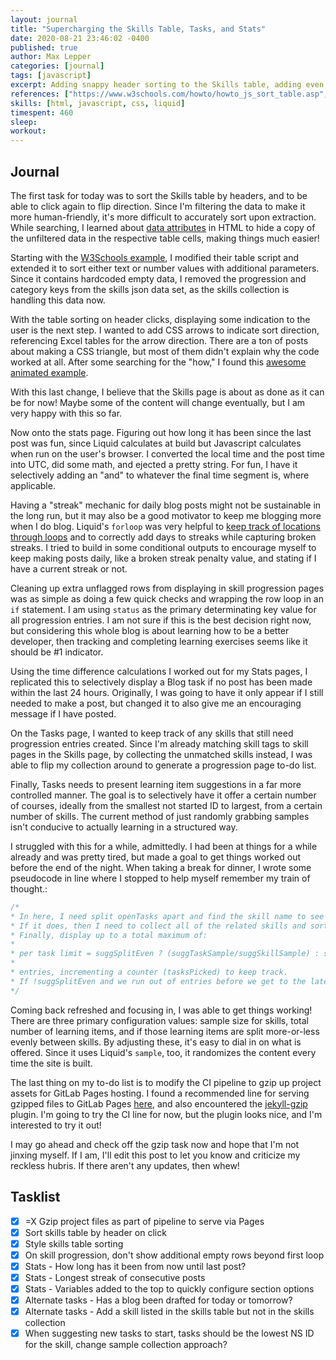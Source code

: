 ```yaml
---
layout: journal
title: "Supercharging the Skills Table, Tasks, and Stats"
date: 2020-08-21 23:46:02 -0400
published: true
author: Max Lepper
categories: [journal]
tags: [javascript]
excerpt: Adding snappy header sorting to the Skills table, adding even more Stats into the stats page, and making sure my Tasks page always has work for me ready to go.
references: ["https://www.w3schools.com/howto/howto_js_sort_table.asp","http://www.javascriptkit.com/dhtmltutors/customattributes.shtml","http://alanwsmith.com/jekyll-liquid-date-formatting-examples","https://stackoverflow.com/questions/31340018/get-the-difference-in-days-between-two-dates-in-jekyll","https://www.w3schools.com/howto/howto_css_arrows.asp", "https://css-tricks.com/snippets/css/css-triangle/","https://shopify.dev/docs/themes/liquid/reference/objects/for-loops","https://shopify.github.io/liquid/basics/operators/","https://webmasters.stackexchange.com/questions/119670/how-do-you-serve-jekyll-pages-with-gzip-compression-on-gitlab-pages","https://github.com/philnash/jekyll-gzip"]
skills: [html, javascript, css, liquid]
timespent: 460
sleep: 
workout: 
---
```


## Journal

The first task for today was to sort the Skills table by headers, and to be able to click again to flip direction. Since I'm filtering the data to make it more human-friendly, it's more difficult to accurately sort upon extraction. While searching, I learned about [data attributes]({{page.references[1]}}) in HTML to hide a copy of the unfiltered data in the respective table cells, making things much easier!

Starting with the [W3Schools example]({{page.references[0]}}), I modified their table script and extended it to sort either text or number values with additional parameters. Since it contains hardcoded empty data, I removed the progression and category keys from the skills json data set, as the skills collection is handling this data now.

With the table sorting on header clicks, displaying some indication to the user is the next step. I wanted to add CSS arrows to indicate sort direction, referencing Excel tables for the arrow direction. There are a ton of posts about making a CSS triangle, but most of them didn't explain why the code worked at all. After some searching for the "how," I found this [awesome animated example]({{page.references[5]}}).

With this last change, I believe that the Skills page is about as done as it can be for now! Maybe some of the content will change eventually, but I am very happy with this so far.

Now onto the stats page. Figuring out how long it has been since the last post was fun, since Liquid calculates at build but Javascript calculates when run on the user's browser. I converted the local time and the post time into UTC, did some math, and ejected a pretty string. For fun, I have it selectively adding an "and" to whatever the final time segment is, where applicable.

Having a "streak" mechanic for daily blog posts might not be sustainable in the long run, but it may also be a good motivator to keep me blogging more when I do blog. Liquid's `forloop` was very helpful to [keep track of locations through loops]({{page.references[6]}}) and to correctly add days to streaks while capturing broken streaks. I tried to build in some conditional outputs to encourage myself to keep making posts daily, like a broken streak penalty value, and stating if I have a current streak or not.

Cleaning up extra unflagged rows from displaying in skill progression pages was as simple as doing a few quick checks and wrapping the row loop in an `if` statement. I am using `status` as the primary determinating key value for all progression entries. I am not sure if this is the best decision right now, but considering this whole blog is about learning how to be a better developer, then tracking and completing learning exercises seems like it should be #1 indicator.

Using the time difference calculations I worked out for my Stats pages, I replicated this to selectively display a Blog task if no post has been made within the last 24 hours. Originally, I was going to have it only appear if I still needed to make a post, but changed it to also give me an encouraging message if I have posted.

On the Tasks page, I wanted to keep track of any skills that still need progression entries created. Since I'm already matching skill tags to skill pages in the Skills page, by collecting the unmatched skills instead, I was able to flip my collection around to generate a progression page to-do list.

Finally, Tasks needs to present learning item suggestions in a far more controlled manner. The goal is to selectively have it offer a certain number of courses, ideally from the smallest not started ID to largest, from a certain number of skills. The current method of just randomly grabbing samples isn't conducive to actually learning in a structured way.

I struggled with this for a while, admittedly. I had been at things for a while already and was pretty tired, but made a goal to get things worked out before the end of the night. When taking a break for dinner, I wrote some pseudocode in line where I stopped to help myself remember my train of thought.:

```javascript
/*
* In here, I need split openTasks apart and find the skill name to see if it matches our sample.
* If it does, then I need to collect all of the related skills and sort by ID number, which then gets sorted.
* Finally, display up to a total maximum of:
*
* per task limit = suggSplitEven ? (suggTaskSample/suggSkillSample) : suggTaskSample
*
* entries, incrementing a counter (tasksPicked) to keep track.
* If !suggSplitEven and we run out of entries before we get to the later tasks, skip them
*/
```

Coming back refreshed and focusing in, I was able to get things working! There are three primary configuration values: sample size for skills, total number of learning items, and if those learning items are split more-or-less evenly between skills. By adjusting these, it's easy to dial in on what is offered. Since it uses Liquid's `sample`, too, it randomizes the content every time the site is built.

The last thing on my to-do list is to modify the CI pipeline to gzip up project assets for GitLab Pages hosting. I found a recommended line for serving gzipped files to GitLab Pages [here]({{page.references[9]}}), and also encountered the [jekyll-gzip]({{page.references[10]}}) plugin. I'm going to try the CI line for now, but the plugin looks nice, and I'm interested to try it out!

I may go ahead and check off the gzip task now and hope that I'm not jinxing myself. If I am, I'll edit this post to let you know and criticize my reckless hubris. If there aren't any updates, then whew!

## Tasklist

- [x] <span title="Task carried over from previous day">=X</span> Gzip project files as part of pipeline to serve via Pages
- [x] Sort skills table by header on click
- [x] Style skills table sorting
- [x] On skill progression, don't show additional empty rows beyond first loop
- [x] Stats - How long has it been from now until last post?
- [x] Stats - Longest streak of consecutive posts
- [x] Stats - Variables added to the top to quickly configure section options
- [x] Alternate tasks - Has a blog been drafted for today or tomorrow?
- [x] Alternate tasks - Add a skill listed in the skills table but not in the skills collection
- [x] When suggesting new tasks to start, tasks should be the lowest NS ID for the skill, change sample collection approach?